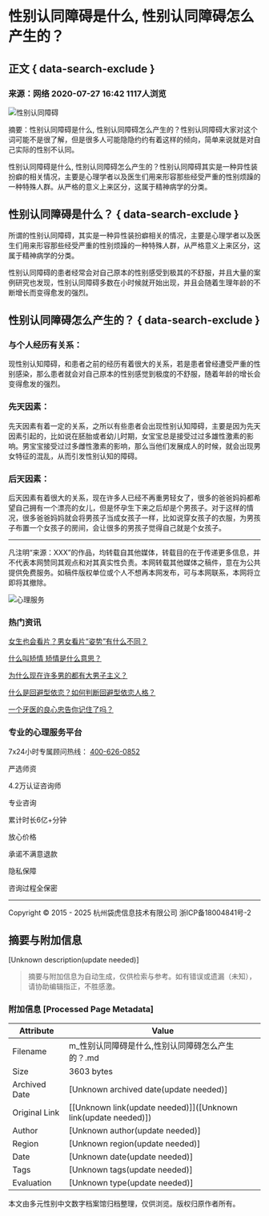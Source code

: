 # 性别认同障碍是什么, 性别认同障碍怎么产生的？

## 正文 { data-search-exclude }


### 来源：网络 2020-07-27 16:42 1117人浏览

![性别认同障碍](https://img.ydlcdn.com/file/2022/10/21/rbarc1mk0642xjqn.png)

摘要：性别认同障碍是什么, 性别认同障碍怎么产生的？性别认同障碍大家对这个词可能不是很了解，但是很多人可能隐隐约约有着这样的倾向，简单来说就是对自己实际的性别不认同。

性别认同障碍是什么, 性别认同障碍怎么产生的？性别认同障碍其实是一种异性装扮癖的相关情况，主要是心理学者以及医生们用来形容那些经受严重的性别烦躁的一种特殊人群。从严格的意义上来区分，这属于精神病学的分类。

## 性别认同障碍是什么？ { data-search-exclude }

所谓的性别认同障碍，其实是一种异性装扮癖相关的情况，主要是心理学者以及医生们用来形容那些经受严重的性别烦躁的一种特殊人群，从严格意义上来区分，这属于精神病学的分类。

性别认同障碍的患者经常会对自己原本的性别感受到极其的不舒服，并且大量的案例研究也发现，性别认同障碍多数在小时候就开始出现，并且会随着生理年龄的不断增长而变得愈发的强烈。

## 性别认同障碍怎么产生的？ { data-search-exclude }

### 与个人经历有关系：

现性别认知障碍，和患者之前的经历有着很大的关系，若是患者曾经遭受严重的性别感染，那么患者就会对自己原本的性别感觉到极度的不舒服，随着年龄的增长会变得愈发的强烈。

### 先天因素：

先天因素有着一定的关系，之所以有些患者会出现性别认知障碍，主要是因为先天因素引起的，比如说在胚胎或者幼儿时期，女宝宝总是接受过过多雄性激素的影响。男宝宝接受过过多雌性激素的影响，那么当他们发展成人的时候，就会出现男女特征的混乱，从而引发性别认知的障碍。

### 后天因素：

后天因素有着很大的关系，现在许多人已经不再重男轻女了，很多的爸爸妈妈都希望自己拥有一个漂亮的女儿，但是怀孕生下来之后却是个男孩子。对于这样的情况，很多爸爸妈妈就会将男孩子当成女孩子一样，比如说穿女孩子的衣服，为男孩子布置一个女孩子的房间，会让很多的男孩子觉得自己就是个女孩子。

----

凡注明“来源：XXX”的作品，均转载自其他媒体，转载目的在于传递更多信息，并不代表本网赞同其观点和对其真实性负责。本网转载其他媒体之稿件，意在为公共提供免费服务。如稿件版权单位或个人不想再本网发布，可与本网联系，本网将立即将其撤除。

![心理服务](http://a.app.qq.com/o/simple.jsp?pkgname=com.cxzapp.yidianling)

### 热门资讯

[女生也会看片？男女看片“姿势”有什么不同？](3779)

[什么叫矫情 矫情是什么意思？](401)

[为什么现在许多男的都有大男子主义？](4579)

[什么是回避型依恋？如何判断回避型依恋人格？](3848)

[一个牙医的良心忠告你记住了吗？](333)

### 专业的心理服务平台

7x24小时专属顾问热线： [400-626-0852](tel:400-626-0852)

严选师资

4.2万认证咨询师

专业咨询

累计时长6亿+分钟

放心价格

承诺不满意退款

隐私保障

咨询过程全保密

---

Copyright © 2015 - 2025 杭州袋虎信息技术有限公司 浙ICP备18004841号-2
<!-- tcd_original_link https://m.ydl.com/toutiao/2097 -->


## 摘要与附加信息

<!-- tcd_abstract -->
[Unknown description(update needed)]
<!-- tcd_abstract_end -->

> 摘要与附加信息为自动生成，仅供检索与参考。如有错误或遗漏（未知），请协助编辑指正，不胜感激。

### 附加信息 [Processed Page Metadata]

| Attribute       | Value                                  |
|-----------------|----------------------------------------|
| Filename        | m_性别认同障碍是什么,性别认同障碍怎么产生的？.md                             |
| Size            | 3603 bytes                           |
| Archived Date   | [Unknown archived date(update needed)]                             |
| Original Link   | [[Unknown link(update needed)]]([Unknown link(update needed)])                       |
| Author          | [Unknown author(update needed)]                               |
| Region          | [Unknown region(update needed)]                               |
| Date            | [Unknown date(update needed)]                                 |
| Tags            | [Unknown tags(update needed)]                                 |
| Evaluation            | [Unknown type(update needed)]                                 |
<!-- tcd_table_end -->

本文由多元性别中文数字档案馆归档整理，仅供浏览。版权归原作者所有。
